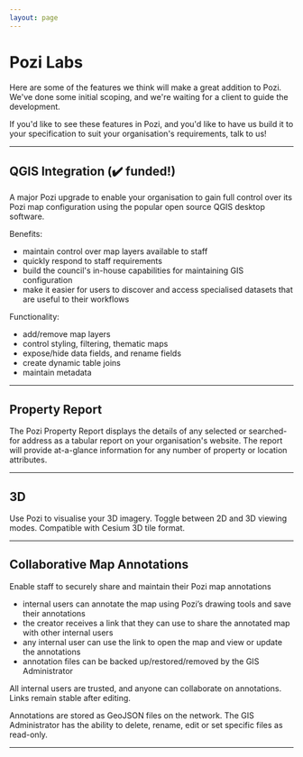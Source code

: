 ```yaml
---
layout: page
---
```


# Pozi Labs

Here are some of the features we think will make a great addition to Pozi. We've done some initial scoping, and we're waiting for a client to guide the development.

If you'd like to see these features in Pozi, and you'd like to have us build it to your specification to suit your organisation's requirements, talk to us!

---

## QGIS Integration (✔️ funded!)

A major Pozi upgrade to enable your organisation to gain full control over its Pozi map configuration using the popular open source QGIS desktop software.

Benefits:

* maintain control over map layers available to staff
* quickly respond to staff requirements
* build the council's in-house capabilities for maintaining GIS configuration
* make it easier for users to discover and access specialised datasets that are useful to their workflows

Functionality:

* add/remove map layers
* control styling, filtering, thematic maps
* expose/hide data fields, and rename fields
* create dynamic table joins
* maintain metadata

---

## Property Report

The Pozi Property Report displays the details of any selected or searched-for address as a tabular report on your organisation's website. The report will provide at-a-glance information for any number of property or location attributes.

---

## 3D

Use Pozi to visualise your 3D imagery. Toggle between 2D and 3D viewing modes. Compatible with Cesium 3D tile format.

---

## Collaborative Map Annotations

Enable staff to securely share and maintain their Pozi map annotations

* internal users can annotate the map using Pozi’s drawing tools and save their annotations
* the creator receives a link that they can use to share the annotated map with other internal users
* any internal user can use the link to open the map and view or update the annotations
* annotation files can be backed up/restored/removed by the GIS Administrator

All internal users are trusted, and anyone can collaborate on annotations. Links remain stable after editing.

Annotations are stored as GeoJSON files on the network. The GIS Administrator has the ability to delete, rename, edit or set specific files as read-only.

---

